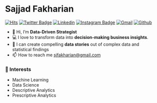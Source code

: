 
# Sajjad Fakharian

[![Hits](https://hits.seeyoufarm.com/api/count/incr/badge.svg?url=https%3A%2F%2Fgithub.com%2Fsjfakharian%2Fsjfakharian&count_bg=%2379C83D&title_bg=%23555555&icon=&icon_color=%23E7E7E7&title=Profile+Views&edge_flat=false)](https://hits.seeyoufarm.com)
[![Twitter Badge](https://img.shields.io/badge/-Twitter-1da1f2?labelColor=1da1f2&logo=twitter&logoColor=white&link=https://twitter.com/sjfakharian)](https://twitter.com/sjfakharian)
[![Linkedin](https://img.shields.io/badge/-LinkedIn-blue?style=flat&logo=Linkedin&logoColor=white)](https://www.linkedin.com/in/sajjadfakharian/)
[![Instagram Badge](https://img.shields.io/badge/-Instagram-purple?logo=instagram&logoColor=white&link=https://instagram.com/sajjadfakharian/)](https://www.instagram.com/sajjadfakharian)
[![Gmail](https://img.shields.io/badge/-Gmail-c14438?style=flat&logo=Gmail&logoColor=white)](mailto:sjfakharian@gmail.com)
[![Github](https://img.shields.io/github/followers/sjfakharian?label=Follow&style=social)](https://github.com/sjfakharian)


- 👋 Hi, I’m **Data-Driven Strategist**
- 💻 I love to transform data into **decision-making business insights**.
- 🌱 I can create compelling **data stories** out of complex data and statistical findings 
- 📫 How to reach me sjfakharian@gmail.com

### 👀 Interests

- Machine Learning
- Data Science
- Descriptive Analytics
- Prescriptive Analytics


<!---
sjfakharian/sjfakharian is a ✨ special ✨ repository because its `README.md` (this file) appears on your GitHub profile.
You can click the Preview link to take a look at your changes.
--->
